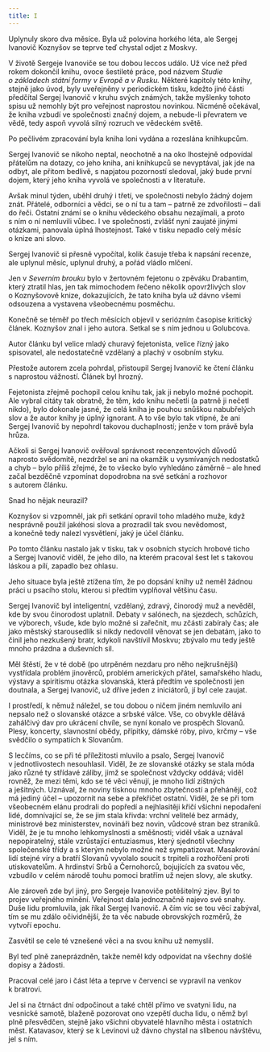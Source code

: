 ```yaml
---
title: I
---
```


Uplynuly skoro dva měsíce. Byla už polovina horkého léta, ale Sergej Ivanovič Koznyšov se teprve teď chystal odjet z Moskvy.

V životě Sergeje Ivanoviče se tou dobou leccos událo. Už více než před rokem dokončil knihu, ovoce šestileté práce, pod názvem _Studie o základech státní formy v Evropě a v Rusku._ Některé kapitoly této knihy, stejně jako úvod, byly uveřejněny v periodickém tisku, kdežto jiné části předčítal Sergej Ivanovič v kruhu svých známých, takže myšlenky tohoto spisu už nemohly být pro veřejnost naprostou novinkou. Nicméně očekával, že kniha vzbudí ve společnosti značný dojem, a nebude-li převratem ve vědě, tedy aspoň vyvolá silný rozruch ve vědeckém světě.

Po pečlivém zpracování byla kniha loni vydána a rozeslána knihkupcům.

Sergej Ivanovič se nikoho neptal, neochotně a na oko lhostejně odpovídal přátelům na dotazy, co jeho kniha, ani knihkupců se nevyptával, jak jde na odbyt, ale přitom bedlivě, s napjatou pozorností sledoval, jaký bude první dojem, který jeho kniha vyvolá ve společnosti a v literatuře.

Avšak minul týden, uběhl druhý i třetí, ve společnosti nebylo žádný dojem znát. Přátelé, odborníci a vědci, se o ní tu a tam – patrně ze zdvořilosti – dali do řeči. Ostatní známí se o knihu vědeckého obsahu nezajímali, a proto s ním o ní nemluvili vůbec. I ve společnosti, zvlášť nyní zaujaté jinými otázkami, panovala úplná lhostejnost. Také v tisku nepadlo celý měsíc o knize ani slovo.

Sergej Ivanovič si přesně vypočítal, kolik časuje třeba k napsání recenze, ale uplynul měsíc, uplynul druhý, a pořád vládlo mlčení.

Jen v _Severním brouku_ bylo v žertovném fejetonu o zpěváku Drabantim, který ztratil hlas, jen tak mimochodem řečeno několik opovržlivých slov o Koznyšovově knize, dokazujících, že tato kniha byla už dávno všemi odsouzena a vystavena všeobecnému posměchu.

Konečně se téměř po třech měsících objevil v seriózním časopise kritický článek. Koznyšov znal i jeho autora. Setkal se s ním jednou u Golubcova.

Autor článku byl velice mladý churavý fejetonista, velice řízný jako spisovatel, ale nedostatečně vzdělaný a plachý v osobním styku.

Přestože autorem zcela pohrdal, přistoupil Sergej Ivanovič ke čtení článku s naprostou vážností. Článek byl hrozný.

Fejetonista zřejmě pochopil celou knihu tak, jak ji nebylo možné pochopit. Ale vybral citáty tak obratně, že těm, kdo knihu nečetli (a patrně ji nečetl nikdo), bylo dokonale jasné, že celá kniha je pouhou snůškou nabubřelých slov a že autor knihy je úplný ignorant. A to vše bylo tak vtipné, že ani Sergej Ivanovič by nepohrdl takovou duchaplností; jenže v tom právě byla hrůza.

Ačkoli si Sergej Ivanovič ověřoval správnost recenzentových důvodů naprosto svědomitě, nezdržel se ani na okamžik u vysmívaných nedostatků a chyb – bylo příliš zřejmé, že to všecko bylo vyhledáno záměrně – ale hned začal bezděčně vzpomínat dopodrobna na své setkání a rozhovor s autorem článku.

Snad ho nějak neurazil?

Koznyšov si vzpomněl, jak při setkání opravil toho mladého muže, když nesprávně použil jakéhosi slova a prozradil tak svou nevědomost, a konečně tedy nalezl vysvětlení, jaký je účel článku.

Po tomto článku nastalo jak v tisku, tak v osobních stycích hrobové ticho a Sergej Ivanovič viděl, že jeho dílo, na kterém pracoval šest let s takovou láskou a pílí, zapadlo bez ohlasu.

Jeho situace byla ještě ztížena tím, že po dopsání knihy už neměl žádnou práci u psacího stolu, kterou si předtím vyplňoval většinu času.

Sergej Ivanovič byl inteligentní, vzdělaný, zdravý, činorodý muž a nevěděl, kde by svou činorodost uplatnil. Debaty v salónech, na sjezdech, schůzích, ve výborech, všude, kde bylo možné si zařečnit, mu zčásti zabíraly čas; ale jako městský starousedlík si nikdy nedovolil věnovat se jen debatám, jako to činil jeho nezkušený bratr, kdykoli navštívil Moskvu; zbývalo mu tedy ještě mnoho prázdna a duševních sil.

Měl štěstí, že v té době (po utrpěném nezdaru pro něho nejkrušnější) vystřídala problém jinověrců, problém amerických přátel, samařského hladu, výstavy a spiritismu otázka slovanská, která předtím ve společnosti jen doutnala, a Sergej Ivanovič, už dříve jeden z iniciátorů, jí byl cele zaujat.

I prostředí, k němuž náležel, se tou dobou o ničem jiném nemluvilo ani nepsalo než o slovanské otázce a srbské válce. Vše, co obvykle dělává zahálčivý dav pro ukrácení chvíle, se nyní konalo ve prospěch Slovanů. Plesy, koncerty, slavnostní obědy, přípitky, dámské róby, pivo, krčmy – vše svědčilo o sympatiích k Slovanům.

S lecčíms, co se při té příležitosti mluvilo a psalo, Sergej Ivanovič v jednotlivostech nesouhlasil. Viděl, že ze slovanské otázky se stala móda jako různé ty střídavé záliby, jimž se společnost vždycky oddává; viděl rovněž, že mezi těmi, kdo se té věci věnují, je mnoho lidí zištných a ješitných. Uznával, že noviny tisknou mnoho zbytečností a přehánějí, což má jediný účel – upozornit na sebe a překřičet ostatní. Viděl, že se při tom všeobecném elánu prodrali do popředí a nejhlasitěji křičí všichni nepodaření lidé, domnívající se, že se jim stala křivda: vrchní velitelé bez armády, ministrové bez ministerstev, novináři bez novin, vůdcové stran bez straníků. Viděl, že je tu mnoho lehkomyslnosti a směšnosti; viděl však a uznával nepopiratelný, stále vzrůstající entuziasmus, který sjednotil všechny společenské třídy a s kterým nebylo možné než sympatizovat. Masakrování lidí stejné víry a bratří Slovanů vyvolalo soucit s trpiteli a rozhořčení proti utiskovatelům. A hrdinství Srbů a Černohorců, bojujících za svatou věc, vzbudilo v celém národě touhu pomoci bratřím už nejen slovy, ale skutky.

Ale zároveň zde byl jiný, pro Sergeje Ivanoviče potěšitelný zjev. Byl to projev veřejného mínění. Veřejnost dala jednoznačně najevo své snahy. Duše lidu promluvila, jak říkal Sergej Ivanovič. A čím víc se tou věcí zabýval, tím se mu zdálo očividnější, že ta věc nabude obrovských rozměrů, že vytvoří epochu.

Zasvětil se cele té vznešené věci a na svou knihu už nemyslil.

Byl teď plně zaneprázdněn, takže neměl kdy odpovídat na všechny došlé dopisy a žádosti.

Pracoval celé jaro i část léta a teprve v červenci se vypravil na venkov k bratrovi.

Jel si na čtrnáct dní odpočinout a také chtěl přímo ve svatyni lidu, na vesnické samotě, blaženě pozorovat ono vzepětí ducha lidu, o němž byl plně přesvědčen, stejně jako všichni obyvatelé hlavního města i ostatních měst. Katavasov, který se k Levinovi už dávno chystal na slíbenou návštěvu, jel s ním.
